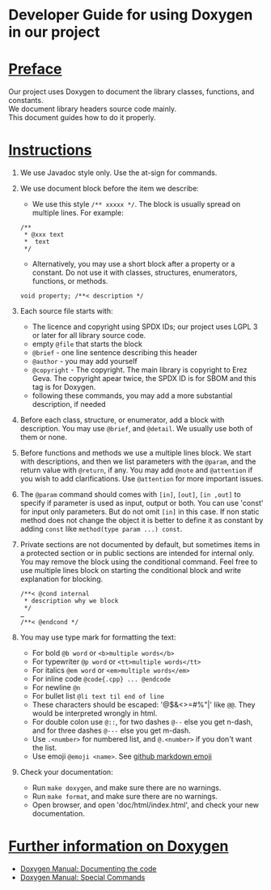 <!-- SPDX-License-Identifier: GFDL-1.3-no-invariants-or-later
     SPDX-FileCopyrightText: Copyright © 2021 Erez Geva <ErezGeva2@gmail.com> -->
# Developer Guide for using Doxygen in our project

# <u>Preface</u>
Our project uses Doxygen to document the library classes, functions, and constants.  
We document library headers source code mainly.  
This document guides how to do it properly.

# <u>Instructions</u>
 1. We use Javadoc style only. Use the at-sign for commands.
 1. We use document block before the item we describe:
    * We use this style `/** xxxxx */`. The block is usually spread on multiple lines. For example:

    ```
    /**
     * @xxx text
     *  text
     */
    ```

    * Alternatively, you may use a short block after a property or a constant. Do not use it with classes, structures, enumerators, functions, or methods.
    ```
    void property; /**< description */
    ```

 1. Each source file starts with:
    * The licence and copyright using SPDX IDs; our project uses LGPL 3 or later for all library source code.
    *  empty `@file` that starts the block
    *  `@brief` - one line sentence describing this header
    *  `@author` - you may add yourself
    *  `@copyright` - The copyright. The main library is copyright to Erez Geva. The copyright apear twice, the SPDX ID is for SBOM and this tag is for Doxygen.
    *  following these commands, you may add a more substantial description, if needed
 1. Before each class, structure, or enumerator, add a block with description. You may use `@brief`, and `@detail`. We usually use both of them or none.
 1. Before functions and methods we use a multiple lines block. We start with descriptions, and then we list parameters with the `@param`, and the return value with `@return`, if any. You may add `@note` and `@attention` if you wish to add clarifications. Use `@attention` for more important issues.
 1. The `@param` command should comes with `[in]`, `[out]`, `[in ,out]` to specify if parameter is used as input, output or both. You can use 'const' for input only parameters. But do not omit `[in]` in this case. If non static method does not change the object it is better to define it as constant by adding `const` like `method(type param ...) const`.
 1. Private sections are not documented by default, but sometimes items in a protected section or in public sections are intended for internal only. You may remove the block using the conditional command. Feel free to use multiple lines block on starting the conditional block and write explanation for blocking.
    ```
    /**< @cond internal
     * description why we block
     */
    …
    /**< @endcond */
    ```

 1. You may use type mark for formatting the text:
    * For bold `@b word` or `<b>multiple words</b>`
    * For typewriter `@p word` or `<tt>multiple words</tt>`
    * For italics `@em word` or `<em>multiple words</em>`
    * For inline code `@code{.cpp} ... @endcode`
    * For newline `@n`
    * For bullet list `@li text til end of line`
    * These characters should be escaped: '@$\&<>=#%"|' like `@@`. They would be interpreted wrongly in html.
    * For double colon use `@::`, for two dashes `@--` else you get n-dash, and for three dashes `@---` else you get m-dash.
    * Use `.<number>` for numbered list, and `@.<number>` if you don't want the list.
    * Use emoji `@emoji <name>`. See [github markdown emoji](https://gist.github.com/rxaviers/7360908)
 1. Check your documentation:
    * Run `make doxygen`, and make sure there are no warnings.
    * Run `make format`, and make sure there are no warnings.
    * Open browser, and open 'doc/html/index.html', and check your new documentation.

# <u>Further information on Doxygen</u>
  * [Doxygen Manual: Documenting the code](https://www.doxygen.nl/manual/docblocks.html)
  * [Doxygen Manual: Special Commands](https://www.doxygen.nl/manual/commands.html)
